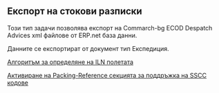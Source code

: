 ## Експорт на стокови разписки

Този тип задачи позволява експорт на Commarch-bg ECOD Despatch Advices xml файлове от ERP.net база данни.

Данните се експортират от документ тип Експедиция.

[Алгоритъм за определяне на ILN полетата](desadv-iln-algorithm.md)

[Активиране на Packing-Reference секцията за поддръжка на  SSCC кодове](packing-reference.md)



